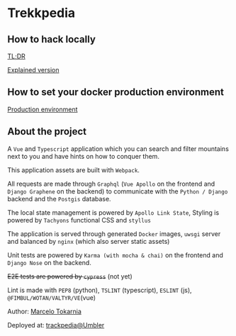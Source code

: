 # Trekkpedia

## How to hack locally

[TL;DR](./docs/LOCAL_SETUP_TLDR.md)

[Explained version](./docs/LOCAL_SETUP_EXPLAINED.md)

## How to set your docker production environment

[Production environment](./docs/PRODUCTION_ENVIRONMENT.md)

## About the project

A `Vue` and `Typescript` application which you can search and filter mountains next to you and have hints on how to conquer them.

This application assets are built with `Webpack`.

All requests are made through `Graphql` (`Vue Apollo` on the frontend and `Django Graphene` on the backend) to communicate with the `Python / Django` backend and the `Postgis` database.

The local state management is powered by `Apollo Link State`, Styling is powered by `Tachyons` functional CSS and `styllus`

The application is served through generated `Docker` images, `uwsgi` server and balanced by `nginx` (which also server static assets)

Unit tests are powered by `Karma (with mocha & chai)` on the frontend and `Django Nose` on the backend.

~~E2E tests are powered by `cypress`~~ (not yet)

Lint is made with `PEP8` (python), `TSLINT` (typescript), `ESLINT` (js), `@FIMBUL/WOTAN/VALTYR/VE`(vue)

Author: [Marcelo Tokarnia](https://www.github.com/marcelotokarnia)

Deployed at: [trackpedia@Umbler](https://206.189.199.113/)